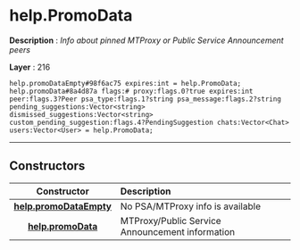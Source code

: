 # help.PromoData

**Description** : *Info about pinned MTProxy or Public Service Announcement peers*

**Layer** : 216

```tl
help.promoDataEmpty#98f6ac75 expires:int = help.PromoData;
help.promoData#8a4d87a flags:# proxy:flags.0?true expires:int peer:flags.3?Peer psa_type:flags.1?string psa_message:flags.2?string pending_suggestions:Vector<string> dismissed_suggestions:Vector<string> custom_pending_suggestion:flags.4?PendingSuggestion chats:Vector<Chat> users:Vector<User> = help.PromoData;
```

---

## Constructors

| Constructor | Description |
| :---: | :--- |
| [**help.promoDataEmpty**](constructor/help.promoDataEmpty) | No PSA/MTProxy info is available |
| [**help.promoData**](constructor/help.promoData) | MTProxy/Public Service Announcement information |